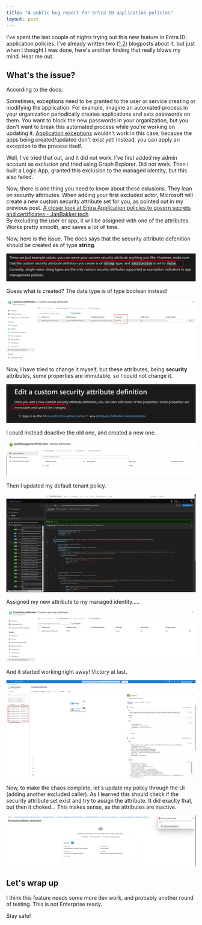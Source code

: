 ```yaml
---
title: "A public bug report for Entra ID application policies"
layout: post
---
```


I've spent the last couple of nights trying out this new feature in Entra ID: application policies. I've already written two ([1](https://janbakker.tech/no-your-nhis-cant-use-passwords-either/),[2](https://janbakker.tech/a-closer-look-at-entra-application-policies-to-govern-secrets-and-certificates/)) blogposts about it, but just when I thought I was done, here's another finding that really blows my mind. Hear me out.

## What's the issue?

According to the docs:  
  
Sometimes, exceptions need to be granted to the user or service creating or modifying the application. For example, imagine an automated process in your organization periodically creates applications and sets passwords on them. You want to block the new passwords in your organization, but you don't want to break this automated process while you're working on updating it. [Application exceptions](https://learn.microsoft.com/en-us/entra/identity/enterprise-apps/configure-app-management-policies?tabs=graph#grant-an-exception-to-an-application) wouldn't work in this case, because the apps being created/updated don't exist yet! Instead, you can apply an exception to the process itself.

Well, I've tried that out, and it did not work. I've first added my admin account as exclusion and tried using Graph Explorer. Did not work. Then I built a Logic App, granted this exclusion to the managed identity, but this also failed.

Now, there is one thing you need to know about these exlusions. They lean on security attributes. When adding your first excluded actor, Microsoft will create a new custom security attribute set for you, as pointed out in my previous post. [A closer look at Entra Application policies to govern secrets and certificates - JanBakker.tech](https://janbakker.tech/a-closer-look-at-entra-application-policies-to-govern-secrets-and-certificates/)  
By excluding the user or app, it will be assigned with one of the attributes. Works pretty smooth, and saves a lot of time.

Now, here is the issue. The docs says that the security attribute defenition should be created as of type **string**.

![](/images/image-53.png)

Guess what is created? The data type is of type boolean instead!

![](/images/image-54-scaled.png)

Now, I have tried to change it myself, but these attributes, being **security** attributes, some properties are immutable, so I could not change it.

![](/images/image-61.png)

I could instead deactive the old one, and created a new one.

![](/images/image-57-scaled.png)

  
Then I updated my default tenant policy.

![](/images/image-58-scaled.png)

Assigned my new attribute to my managed identity.....

![](/images/image-59-scaled.png)

And it started working right away! Victory at last.

![](/images/image-56-scaled.png)

Now, to make the chaos complete, let's update my policy through the UI (adding another excluded caller). As I learned this should check if the security attribute set exist and try to assign the attribute. It did exaclty that, but then it choked... This makes sense, as the attributes are inactive.

![](/images/image-60-scaled.png)

## Let's wrap up

I think this feature needs some more dev work, and probably another round of testing. This is not Enterprise ready.

Stay safe!
